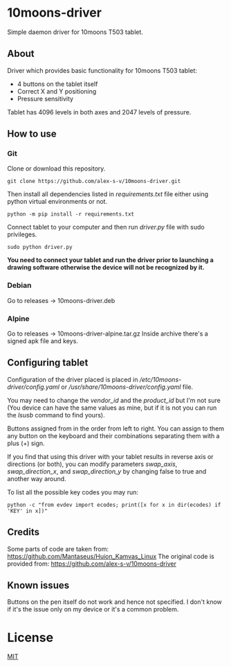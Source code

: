 # 10moons-driver

Simple daemon driver for 10moons T503 tablet.

## About

Driver which provides basic functionality for 10moons T503 tablet:
 - 4 buttons on the tablet itself
 - Correct X and Y positioning
 - Pressure sensitivity

Tablet has 4096 levels in both axes and 2047 levels of pressure.

## How to use

### Git

Clone or download this repository.

```
git clone https://github.com/alex-s-v/10moons-driver.git
```

Then install all dependencies listed in _requirements.txt_ file either using python virtual environments or not.

```
python -m pip install -r requirements.txt
```

Connect tablet to your computer and then run _driver.py_ file with sudo privileges.

```
sudo python driver.py
```

**You need to connect your tablet and run the driver prior to launching a drawing software otherwise the device will not be recognized by it.**

### Debian

Go to releases -> 10moons-driver.deb

### Alpine

Go to releases -> 10moons-driver-alpine.tar.gz
Inside archive there's a signed apk file and keys.

## Configuring tablet

Configuration of the driver placed is placed in _/etc/10moons-driver/config.yaml_ or _/usr/share/10moons-driver/config.yaml_ file.

You may need to change the *vendor_id* and the *product_id* but I'm not sure (You device can have the same values as mine, but if it is not you can run the *lsusb* command to find yours).

Buttons assigned from in the order from left to right. You can assign to them any button on the keyboard and their combinations separating them with a plus (+) sign.

If you find that using this driver with your tablet results in reverse axis or directions (or both), you can modify parameters *swap_axis*, *swap_direction_x*, and *swap_direction_y* by changing false to true and another way around.

To list all the possible key codes you may run:
```
python -c "from evdev import ecodes; print([x for x in dir(ecodes) if 'KEY' in x])"
```

## Credits

Some parts of code are taken from: https://github.com/Mantaseus/Huion_Kamvas_Linux
The original code is provided from: https://github.com/alex-s-v/10moons-driver

## Known issues

Buttons on the pen itself do not work and hence not specified. I don't know if it's the issue only on my device or it's a common problem.

# License

[MIT](LICENSE.md)
